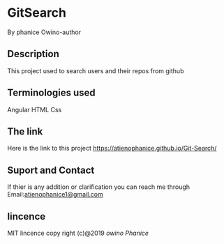 # GitSearch
By phanice Owino-author
## Description
This project used to search users and their repos from github

## Terminologies used
Angular
HTML
Css


## The link
Here is the link to this project  https://atienophanice.github.io/Git-Search/

## Suport and Contact
If thier is any addition or clarification you can reach me through
Email:atienophanice1@gmail.com

## lincence
MIT lincence
copy right (c)@2019 *owino Phanice*

